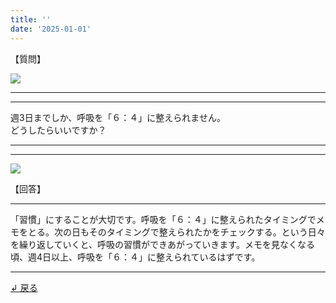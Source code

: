```yaml
---
title: ''
date: '2025-01-01'
---
```

【質問】

![](/images/03c.jpg)
***
***
週3日までしか、呼吸を「６：４」に整えられません。  
どうしたらいいですか？
***
***
![](/images/03c_.jpg)

【回答】

***
「習慣」にすることが大切です。呼吸を「６：４」に整えられたタイミングでメモをとる。次の日もそのタイミングで整えられたかをチェックする。という日々を繰り返していくと、呼吸の習慣ができあがっていきます。メモを見なくなる頃、週4日以上、呼吸を「６：４」に整えられているはずです。
***

[ ↲ 戻る ](/posts/3)
